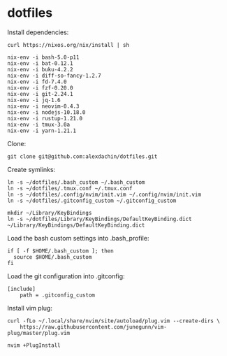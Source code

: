 # dotfiles

Install dependencies:
```
curl https://nixos.org/nix/install | sh

nix-env -i bash-5.0-p11
nix-env -i bat-0.12.1
nix-env -i buku-4.2.2
nix-env -i diff-so-fancy-1.2.7
nix-env -i fd-7.4.0
nix-env -i fzf-0.20.0
nix-env -i git-2.24.1
nix-env -i jq-1.6
nix-env -i neovim-0.4.3
nix-env -i nodejs-10.18.0
nix-env -i rustup-1.21.0
nix-env -i tmux-3.0a
nix-env -i yarn-1.21.1
```

Clone:

```
git clone git@github.com:alexdachin/dotfiles.git
```

Create symlinks:

```
ln -s ~/dotfiles/.bash_custom ~/.bash_custom
ln -s ~/dotfiles/.tmux.conf ~/.tmux.conf
ln -s ~/dotfiles/.config/nvim/init.vim ~/.config/nvim/init.vim
ln -s ~/dotfiles/.gitconfig_custom ~/.gitconfig_custom

mkdir ~/Library/KeyBindings
ln -s ~/dotfiles/Library/KeyBindings/DefaultKeyBinding.dict ~/Library/KeyBindings/DefaultKeyBinding.dict
```

Load the bash custom settings into .bash_profile:

```
if [ -f $HOME/.bash_custom ]; then
  source $HOME/.bash_custom
fi
```

Load the git configuration into .gitconfig:

```
[include]
	path = .gitconfig_custom
```

Install vim plug:

```
curl -fLo ~/.local/share/nvim/site/autoload/plug.vim --create-dirs \
    https://raw.githubusercontent.com/junegunn/vim-plug/master/plug.vim
```

```
nvim +PlugInstall
```
